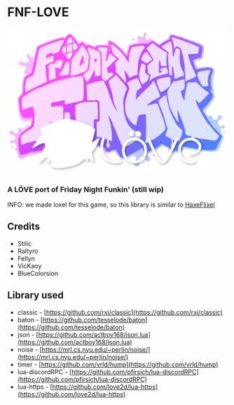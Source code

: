 # FNF-LOVE

![](art/funkin_logo.png)

### A LÖVE port of Friday Night Funkin' (still wip)
INFO: we made loxel for this game, so this library is similar to [HaxeFlixel](https://haxeflixel.com/)

## Credits
- Stilic
- Raltyro
- Fellyn
- VicKaoy
- BlueColorsion

## Library used
- classic - [https://github.com/rxi/classic](https://github.com/rxi/classic)
- baton - [https://github.com/tesselode/baton](https://github.com/tesselode/baton)
- json - [https://github.com/actboy168/json.lua](https://github.com/actboy168/json.lua)
- noise - [https://mrl.cs.nyu.edu/~perlin/noise/](https://mrl.cs.nyu.edu/~perlin/noise/)
- timer - [https://github.com/vrld/hump](https://github.com/vrld/hump)
- lua-discordRPC - [https://github.com/pfirsich/lua-discordRPC](https://github.com/pfirsich/lua-discordRPC)
- lua-https - [https://github.com/love2d/lua-https](https://github.com/love2d/lua-https)
